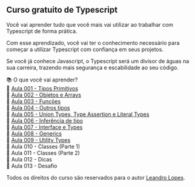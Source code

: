 ## Curso gratuito de Typescript
Você vai aprender tudo que você mais vai utilizar ao trabalhar com Typescript de forma prática.

Com esse aprendizado, você vai ter o conhecimento necessário para começar a utilizar Typescript com confiança em seus projetos.

Se você já conhece Javascript, o Typescript será um divisor de águas na sua carreira, trazendo mais segurança e escabilidade ao seu código.

📚 O que você vai aprender?
</br >
🔷 [Aula 001 - Tipos Primitivos](https://www.linkedin.com/posts/d3vlopes_curso-de-typescript-gratuito-aula-001-activity-7280553429804929026-z8jz)
</br >
🔷 [Aula 002 - Objetos e Arrays](https://www.linkedin.com/posts/d3vlopes_curso-de-typescript-aula-002-activity-7280915812054355968-EuXT)
</br >
🔷 [Aula 003 - Funções](https://www.linkedin.com/posts/d3vlopes_curso-de-typescript-aula-003-activity-7282003015413174272-JDQn) 
</br >
🔷 [Aula 004 - Outros tipos](https://www.linkedin.com/posts/d3vlopes_curso-de-typescript-aula-004-activity-7283252280731033600-ew9U)
</br >
🔷 [Aula 005 - Union Types, Type Assertion e Literal Types](https://www.linkedin.com/posts/d3vlopes_curso-de-typescript-aula-005-activity-7284539692849467392-nbhY)
</br >
🔷 [Aula 006 - Inferência de tipo](https://www.linkedin.com/posts/d3vlopes_curso-de-typescript-aula-006-007-activity-7285792957570387968-Twd7)
</br >
🔷 [Aula 007 - Interface e Types](https://www.linkedin.com/posts/d3vlopes_curso-de-typescript-aula-006-007-activity-7285792957570387968-Twd7)
</br >
🔷 [Aula 008 - Generics](https://www.linkedin.com/posts/d3vlopes_curso-de-typescript-aula-008-activity-7287246833809059840-DFZE?utm_source=share&utm_medium=member_desktop)
</br >
🔷 [Aula 009 - Utility Types](https://www.linkedin.com/posts/d3vlopes_curso-de-typescript-aula-009-utility-types-activity-7289613168539000832-qSa2?utm_source=share&utm_medium=member_desktop)
</br >
🔷 Aula 010 - Classes (Parte 1)
</br >
🔷 Aula 011 - Classes (Parte 2)
</br >
🔷 Aula 012 - Dicas
</br >
🔷 Aula 013 - Desafio
</br >

Todos os direitos do curso são reservados para o autor [Leandro Lopes](https://github.com/d3vlopes).
